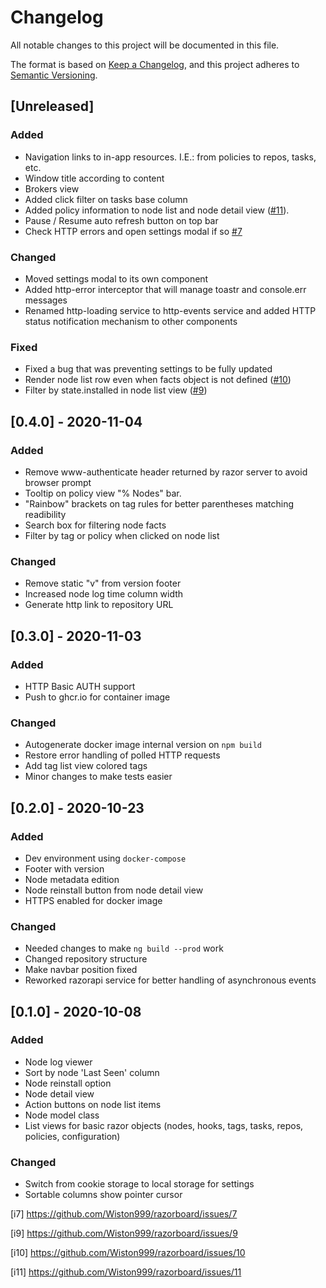 # Changelog
All notable changes to this project will be documented in this file.

The format is based on [Keep a Changelog](https://keepachangelog.com/en/1.0.0/),
and this project adheres to [Semantic Versioning](https://semver.org/spec/v2.0.0.html).

## [Unreleased]
### Added
- Navigation links to in-app resources. I.E.: from policies to repos, tasks, etc.
- Window title according to content
- Brokers view
- Added click filter on tasks base column
- Added policy information to node list and node detail view ([#11](i11)).
- Pause / Resume auto refresh button on top bar
- Check HTTP errors and open settings modal if so [#7](i7)

### Changed
- Moved settings modal to its own component
- Added http-error interceptor that will manage toastr and console.err messages
- Renamed http-loading service to http-events service and added HTTP status notification mechanism to other components

### Fixed
- Fixed a bug that was preventing settings to be fully updated
- Render node list row even when facts object is not defined ([#10](i10))
- Filter by state.installed in node list view ([#9](i9))

## [0.4.0] - 2020-11-04

### Added
- Remove www-authenticate header returned by razor server to avoid browser prompt
- Tooltip on policy view "% Nodes" bar.
- "Rainbow" brackets on tag rules for better parentheses matching readibility
- Search box for filtering node facts
- Filter by tag or policy when clicked on node list

### Changed
- Remove static "v" from version footer
- Increased node log time column width
- Generate http link to repository URL

## [0.3.0] - 2020-11-03
### Added
- HTTP Basic AUTH support
- Push to ghcr.io for container image

### Changed
- Autogenerate docker image internal version on `npm build`
- Restore error handling of polled HTTP requests
- Add tag list view colored tags
- Minor changes to make tests easier

## [0.2.0] - 2020-10-23
### Added
- Dev environment using `docker-compose`
- Footer with version
- Node metadata edition
- Node reinstall button from node detail view
- HTTPS enabled for docker image

### Changed
- Needed changes to make `ng build --prod` work
- Changed repository structure
- Make navbar position fixed
- Reworked razorapi service for better handling of asynchronous events

## [0.1.0] - 2020-10-08
### Added
- Node log viewer
- Sort by node 'Last Seen' column
- Node reinstall option
- Node detail view
- Action buttons on node list items
- Node model class
- List views for basic razor objects (nodes, hooks, tags, tasks, repos, policies, configuration)

### Changed
- Switch from cookie storage to local storage for settings
- Sortable columns show pointer cursor


<!-- External links -->

[i7] https://github.com/Wiston999/razorboard/issues/7

[i9] https://github.com/Wiston999/razorboard/issues/9

[i10] https://github.com/Wiston999/razorboard/issues/10

[i11] https://github.com/Wiston999/razorboard/issues/11
